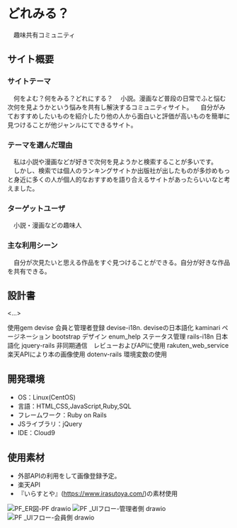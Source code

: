 # どれみる？
　趣味共有コミュニティ

## サイト概要
### サイトテーマ
　何をよむ？何をみる？どれにする？
　小説。漫画など普段の日常でふと悩む次何を見ようかという悩みを共有し解決するコミュニティサイト。
　自分がみておすすめしたいものを紹介したり他の人から面白いと評価が高いものを簡単に見つけることが他ジャンルにてできるサイト。

### テーマを選んだ理由
　私は小説や漫画などが好きで次何を見ようかと検索することが多いです。
　しかし、検索では個人のランキングサイトか出版社が出したものが多炒めもっと身近に多くの人が個人的なおすすめを語り合えるサイトがあったらいいなと考えました。

### ターゲットユーザ
　小説・漫画などの趣味人

### 主な利用シーン
　自分が次見たいと思える作品をすぐ見つけることができる。自分が好きな作品を共有できる。

## 設計書
<...>

使用gem
devise	            会員と管理者登録
devise-i18n.        deviseの日本語化
kaminari	          ページネーション
bootstrap	          デザイン
enum_help	          ステータス管理
rails-i18n	         日本語化
jquery-rails	       非同期通信　レビューおよびAPIに使用
rakuten_web_service　楽天APIにより本の画像使用
dotenv-rails          環境変数の使用

## 開発環境
- OS：Linux(CentOS)
- 言語：HTML,CSS,JavaScript,Ruby,SQL
- フレームワーク：Ruby on Rails
- JSライブラリ：jQuery
- IDE：Cloud9

## 使用素材
- 外部APIの利用をして画像登録予定。
- 楽天API
- 『いらすとや』(https://www.irasutoya.com/)の素材使用

![PF_ER図-PF drawio](https://user-images.githubusercontent.com/104709136/181411297-cae51d27-702c-4fc2-ad79-dfbceae569cf.png)
![PF _UIフロー-管理者側 drawio](https://user-images.githubusercontent.com/104709136/181411508-dc570331-485f-484c-9662-b5e250420324.png)
![PF _UIフロー-会員側 drawio](https://user-images.githubusercontent.com/104709136/181411522-34d96cb4-4a0d-4d0f-a5c1-36376bd9975c.png)

